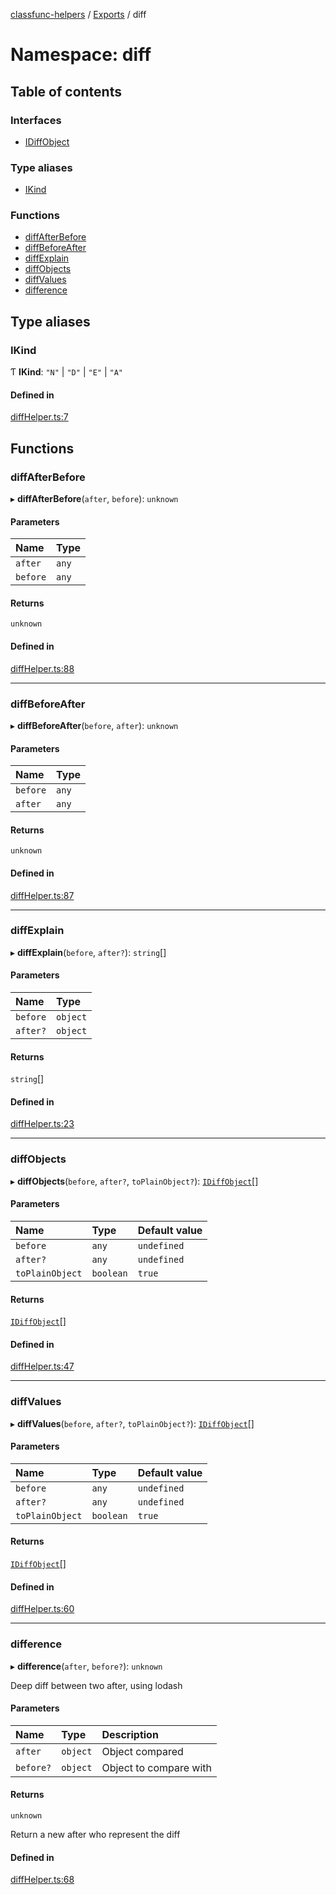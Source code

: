 [classfunc-helpers](../README.md) / [Exports](../modules.md) / diff

# Namespace: diff

## Table of contents

### Interfaces

- [IDiffObject](../interfaces/diff.IDiffObject.md)

### Type aliases

- [IKind](diff.md#ikind)

### Functions

- [diffAfterBefore](diff.md#diffafterbefore)
- [diffBeforeAfter](diff.md#diffbeforeafter)
- [diffExplain](diff.md#diffexplain)
- [diffObjects](diff.md#diffobjects)
- [diffValues](diff.md#diffvalues)
- [difference](diff.md#difference)

## Type aliases

### IKind

Ƭ **IKind**: ``"N"`` \| ``"D"`` \| ``"E"`` \| ``"A"``

#### Defined in

[diffHelper.ts:7](https://github.com/ClassFunc/classfunc-helpers/blob/aa4af45/src/diffHelper.ts#L7)

## Functions

### diffAfterBefore

▸ **diffAfterBefore**(`after`, `before`): `unknown`

#### Parameters

| Name | Type |
| :------ | :------ |
| `after` | `any` |
| `before` | `any` |

#### Returns

`unknown`

#### Defined in

[diffHelper.ts:88](https://github.com/ClassFunc/classfunc-helpers/blob/aa4af45/src/diffHelper.ts#L88)

___

### diffBeforeAfter

▸ **diffBeforeAfter**(`before`, `after`): `unknown`

#### Parameters

| Name | Type |
| :------ | :------ |
| `before` | `any` |
| `after` | `any` |

#### Returns

`unknown`

#### Defined in

[diffHelper.ts:87](https://github.com/ClassFunc/classfunc-helpers/blob/aa4af45/src/diffHelper.ts#L87)

___

### diffExplain

▸ **diffExplain**(`before`, `after?`): `string`[]

#### Parameters

| Name | Type |
| :------ | :------ |
| `before` | `object` |
| `after?` | `object` |

#### Returns

`string`[]

#### Defined in

[diffHelper.ts:23](https://github.com/ClassFunc/classfunc-helpers/blob/aa4af45/src/diffHelper.ts#L23)

___

### diffObjects

▸ **diffObjects**(`before`, `after?`, `toPlainObject?`): [`IDiffObject`](../interfaces/diff.IDiffObject.md)[]

#### Parameters

| Name | Type | Default value |
| :------ | :------ | :------ |
| `before` | `any` | `undefined` |
| `after?` | `any` | `undefined` |
| `toPlainObject` | `boolean` | `true` |

#### Returns

[`IDiffObject`](../interfaces/diff.IDiffObject.md)[]

#### Defined in

[diffHelper.ts:47](https://github.com/ClassFunc/classfunc-helpers/blob/aa4af45/src/diffHelper.ts#L47)

___

### diffValues

▸ **diffValues**(`before`, `after?`, `toPlainObject?`): [`IDiffObject`](../interfaces/diff.IDiffObject.md)[]

#### Parameters

| Name | Type | Default value |
| :------ | :------ | :------ |
| `before` | `any` | `undefined` |
| `after?` | `any` | `undefined` |
| `toPlainObject` | `boolean` | `true` |

#### Returns

[`IDiffObject`](../interfaces/diff.IDiffObject.md)[]

#### Defined in

[diffHelper.ts:60](https://github.com/ClassFunc/classfunc-helpers/blob/aa4af45/src/diffHelper.ts#L60)

___

### difference

▸ **difference**(`after`, `before?`): `unknown`

Deep diff between two after, using lodash

#### Parameters

| Name | Type | Description |
| :------ | :------ | :------ |
| `after` | `object` | Object compared |
| `before?` | `object` | Object to compare with |

#### Returns

`unknown`

Return a new after who represent the diff

#### Defined in

[diffHelper.ts:68](https://github.com/ClassFunc/classfunc-helpers/blob/aa4af45/src/diffHelper.ts#L68)
